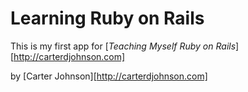 # Learning Ruby on Rails

This is my first app for 
[*Teaching Myself Ruby on Rails*][http://carterdjohnson.com]

by [Carter Johnson][http://carterdjohnson.com]
